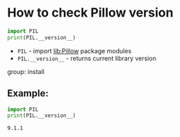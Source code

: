 # How to check Pillow version

```python
import PIL
print(PIL.__version__)
```

- `PIL` - import [lib:Pillow](https://onelinerhub.com/python-pillow/how-to-install-python-pillow-module) package modules
- `PIL.__version__` - returns current library version

group: install

## Example: 
```python
import PIL
print(PIL.__version__)
```
```
9.1.1

```

